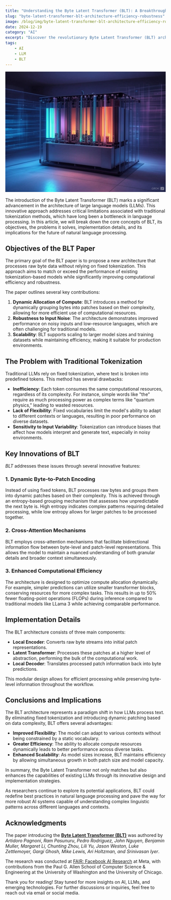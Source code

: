 ```yaml
---
title: "Understanding the Byte Latent Transformer (BLT): A Breakthrough in Language Model Architecture"
slug: "byte-latent-transformer-blt-architecture-efficiency-robustness"
image: /blog/img/byte-latent-transformer-blt-architecture-efficiency-robustness.jpg
date: 2024-12-19
category: "AI"
excerpt: "Discover the revolutionary Byte Latent Transformer (BLT) architecture that redefines language model efficiency and robustness. Learn how BLT eliminates traditional tokenization bottlenecks, processes raw byte data dynamically, and optimizes computational resources for enhanced NLP performance. Dive into its innovations, implementation details, and future implications for AI systems."
tags:
    - AI
    - LLM
    - BLT
---
```

![byte-latent-transformer-blt-architecture-efficiency-robustness.webp](../images/byte-latent-transformer-blt-architecture-efficiency-robustness.jpg)

The introduction of the Byte Latent Transformer (BLT) marks a significant advancement in the architecture of large language models (LLMs). This innovative approach addresses critical limitations associated with traditional tokenization methods, which have long been a bottleneck in language processing. In this article, we will break down the core concepts of BLT, its objectives, the problems it solves, implementation details, and its implications for the future of natural language processing.

## Objectives of the BLT Paper

The primary goal of the BLT paper is to propose a new architecture that processes raw byte data without relying on fixed tokenization. This approach aims to match or exceed the performance of existing tokenization-based models while significantly improving computational efficiency and robustness. 

The paper outlines several key contributions:

1. **Dynamic Allocation of Compute**: BLT introduces a method for dynamically grouping bytes into patches based on their complexity, allowing for more efficient use of computational resources.
2. **Robustness to Input Noise**: The architecture demonstrates improved performance on noisy inputs and low-resource languages, which are often challenging for traditional models.
3. **Scalability**: BLT supports scaling to larger model sizes and training datasets while maintaining efficiency, making it suitable for production environments.

## The Problem with Traditional Tokenization

Traditional LLMs rely on fixed tokenization, where text is broken into predefined tokens. This method has several drawbacks:

- **Inefficiency**: Each token consumes the same computational resources, regardless of its complexity. For instance, simple words like "the" require as much processing power as complex terms like "quantum physics," leading to wasted resources.
- **Lack of Flexibility**: Fixed vocabularies limit the model's ability to adapt to different contexts or languages, resulting in poor performance on diverse datasets.
- **Sensitivity to Input Variability**: Tokenization can introduce biases that affect how models interpret and generate text, especially in noisy environments.

## Key Innovations of BLT

_BLT_ addresses these issues through several innovative features:

### 1. Dynamic Byte-to-Patch Encoding

Instead of using fixed tokens, BLT processes raw bytes and groups them into dynamic patches based on their complexity. This is achieved through an entropy-based grouping mechanism that assesses how unpredictable the next byte is. High entropy indicates complex patterns requiring detailed processing, while low entropy allows for larger patches to be processed together.

### 2. Cross-Attention Mechanisms

BLT employs cross-attention mechanisms that facilitate bidirectional information flow between byte-level and patch-level representations. This allows the model to maintain a nuanced understanding of both granular details and broader context simultaneously.

### 3. Enhanced Computational Efficiency

The architecture is designed to optimize compute allocation dynamically. For example, simpler predictions can utilize smaller transformer blocks, conserving resources for more complex tasks. This results in up to 50% fewer floating-point operations (FLOPs) during inference compared to traditional models like LLama 3 while achieving comparable performance.

## Implementation Details

The BLT architecture consists of three main components:

- **Local Encoder**: Converts raw byte streams into initial patch representations.
- **Latent Transformer**: Processes these patches at a higher level of abstraction, performing the bulk of the computational work.
- **Local Decoder**: Translates processed patch information back into byte predictions.

This modular design allows for efficient processing while preserving byte-level information throughout the workflow.

## Conclusions and Implications

The BLT architecture represents a paradigm shift in how LLMs process text. By eliminating fixed tokenization and introducing dynamic patching based on data complexity, BLT offers several advantages:

- **Improved Flexibility**: The model can adapt to various contexts without being constrained by a static vocabulary.
- **Greater Efficiency**: The ability to allocate compute resources dynamically leads to better performance across diverse tasks.
- **Enhanced Scalability**: As model sizes increase, BLT maintains efficiency by allowing simultaneous growth in both patch size and model capacity.

In summary, the Byte Latent Transformer not only matches but also enhances the capabilities of existing LLMs through its innovative design and implementation strategies. 

As researchers continue to explore its potential applications, BLT could redefine best practices in natural language processing and pave the way for more robust AI systems capable of understanding complex linguistic patterns across different languages and contexts.

## Acknowledgments

The paper introducing the [**Byte Latent Transformer (BLT)**](https://scontent.fmxl1-1.fna.fbcdn.net/v/t39.2365-6/470135129_1314438233309836_4712217603129928862_n.pdf?_nc_cat=111&ccb=1-7&_nc_sid=3c67a6&_nc_ohc=WqSN1qsot3oQ7kNvgGyfFdK&_nc_zt=14&_nc_ht=scontent.fmxl1-1.fna&_nc_gid=AWS6lnOjFFpYlwjHYCuSKhA&oh=00_AYCE-7O4lG4Wt0hmgV3xLGO21AZeNSdodgPhQ2xFwfuRuQ&oe=67658A88) was authored by _Artidoro Pagnoni_, _Ram Pasunuru_, _Pedro Rodriguez, John Nguyen, Benjamin Muller, Margaret Li, Chunting Zhou, Lili Yu, Jason Weston, Luke Zettlemoyer, Gargi Ghosh, Mike Lewis, Ari Holtzman, and Srinivasan Iyer_. 

The research was conducted at [FAIR: Facebook AI Research](https://ai.meta.com/research/) at Meta, with contributions from the Paul G. Allen School of Computer Science & Engineering at the University of Washington and the University of Chicago.

Thank you for reading! Stay tuned for more insights on AI, LLMs, and emerging technologies.
For further discussions or inquiries, feel free to reach out via email or social media.
